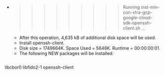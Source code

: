 * >>>>>>>>> Running inst-min-con-xtra-gcp-google-cloud-sdk-openssh-client.sh ...
  * After this operation, 4,635 kB of additional disk space will be used.
  * Install openssh-client.
  * Disk size = 1749664K. Space Used = 5648K. Runtime = 00:00:00:01.
  * The following NEW packages will be installed:
  ```bash
libcbor0 libfido2-1 openssh-client
  ```
